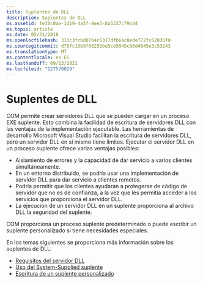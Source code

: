 ```yaml
---
title: Suplentes de DLL
description: Suplentes de DLL
ms.assetid: fe30c0ae-1d19-4a5f-8ee3-8a5337c79c44
ms.topic: article
ms.date: 05/31/2018
ms.openlocfilehash: 313c3fcbd07b4c6317dfb6ac8ede772fc62035f0
ms.sourcegitcommit: d75fc10b9f0825bbe5ce5045c90d4045e3c53243
ms.translationtype: MT
ms.contentlocale: es-ES
ms.lasthandoff: 09/13/2021
ms.locfileid: "127570029"
---
```

# <a name="dll-surrogates"></a>Suplentes de DLL

COM permite crear servidores DLL que se pueden cargar en un proceso EXE suplente. Esto combina la facilidad de escritura de servidores DLL con las ventajas de la implementación ejecutable. Las herramientas de desarrollo Microsoft Visual Studio facilitan la escritura de servidores DLL, pero un servidor DLL en sí mismo tiene límites. Ejecutar el servidor DLL en un proceso suplente ofrece varias ventajas posibles:

-   Aislamiento de errores y la capacidad de dar servicio a varios clientes simultáneamente.
-   En un entorno distribuido, se podría usar una implementación de servidor DLL para dar servicio a clientes remotos.
-   Podría permitir que los clientes ayudaran a protegerse de código de servidor que no es de confianza, a la vez que les permitía acceder a los servicios que proporciona el servidor DLL.
-   La ejecución de un servidor DLL en un suplente proporciona al archivo DLL la seguridad del suplente.

COM proporciona un proceso suplente predeterminado o puede escribir un suplente personalizado si tiene necesidades especiales.

En los temas siguientes se proporciona más información sobre los suplentes de DLL:

-   [Requisitos del servidor DLL](dll-server-requirements.md)
-   [Uso del System-Supplied suplente](using-the-system-supplied-surrogate.md)
-   [Escritura de un suplente personalizado](writing-a-custom-surrogate.md)

 

 




